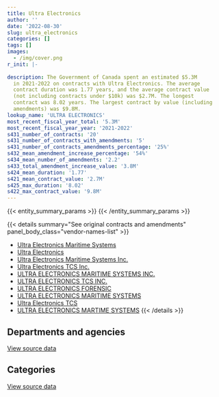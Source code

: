 ```yaml
---
title: Ultra Electronics
author: ''
date: '2022-08-30'
slug: ultra_electronics
categories: []
tags: []
images:
  - /img/cover.png
r_init: |-
  
description: The Government of Canada spent an estimated $5.3M
  in 2021-2022 on contracts with Ultra Electronics. The average
  contract duration was 1.77 years, and the average contract value
  (not including contracts under $10k) was $2.7M. The longest
  contract was 8.02 years. The largest contract by value (including
  amendments) was $9.8M.
lookup_name: 'ULTRA ELECTRONICS'
most_recent_fiscal_year_total: '5.3M'
most_recent_fiscal_year_year: '2021-2022'
s431_number_of_contracts: '20'
s431_number_of_contracts_with_amendments: '5'
s431_number_of_contracts_amendments_percentage: '25%'
s432_mean_amendment_increase_percentage: '54%'
s434_mean_number_of_amendments: '2.2'
s433_total_amendment_increase_value: '3.8M'
s424_mean_duration: '1.77'
s421_mean_contract_value: '2.7M'
s425_max_duration: '8.02'
s422_max_contract_value: '9.8M'
---
```


<script src="/rmarkdown-libs/htmlwidgets/htmlwidgets.js"></script>
<link href="/rmarkdown-libs/datatables-css/datatables-crosstalk.css" rel="stylesheet" />
<script src="/rmarkdown-libs/datatables-binding/datatables.js"></script>
<script src="/rmarkdown-libs/jquery/jquery-3.6.0.min.js"></script>
<link href="/rmarkdown-libs/dt-core-bootstrap/css/dataTables.bootstrap.min.css" rel="stylesheet" />
<link href="/rmarkdown-libs/dt-core-bootstrap/css/dataTables.bootstrap.extra.css" rel="stylesheet" />
<script src="/rmarkdown-libs/dt-core-bootstrap/js/jquery.dataTables.min.js"></script>
<script src="/rmarkdown-libs/dt-core-bootstrap/js/dataTables.bootstrap.min.js"></script>
<link href="/rmarkdown-libs/crosstalk/css/crosstalk.min.css" rel="stylesheet" />
<script src="/rmarkdown-libs/crosstalk/js/crosstalk.min.js"></script>
<script src="/rmarkdown-libs/htmlwidgets/htmlwidgets.js"></script>
<link href="/rmarkdown-libs/datatables-css/datatables-crosstalk.css" rel="stylesheet" />
<script src="/rmarkdown-libs/datatables-binding/datatables.js"></script>
<script src="/rmarkdown-libs/jquery/jquery-3.6.0.min.js"></script>
<link href="/rmarkdown-libs/dt-core-bootstrap/css/dataTables.bootstrap.min.css" rel="stylesheet" />
<link href="/rmarkdown-libs/dt-core-bootstrap/css/dataTables.bootstrap.extra.css" rel="stylesheet" />
<script src="/rmarkdown-libs/dt-core-bootstrap/js/jquery.dataTables.min.js"></script>
<script src="/rmarkdown-libs/dt-core-bootstrap/js/dataTables.bootstrap.min.js"></script>
<link href="/rmarkdown-libs/crosstalk/css/crosstalk.min.css" rel="stylesheet" />
<script src="/rmarkdown-libs/crosstalk/js/crosstalk.min.js"></script>

{{< entity_summary_params >}}
{{< /entity_summary_params >}}

{{< details summary="See original contracts and amendments" panel_body_class="vendor-names-list" >}}
- [Ultra Electronics Maritime Systems](https://search.open.canada.ca/en/ct/?sort=contract_value_f%20desc&page=1&search_text=%22Ultra%20Electronics%20Maritime%20Systems%22)
- [Ultra Electronics](https://search.open.canada.ca/en/ct/?sort=contract_value_f%20desc&page=1&search_text=%22Ultra%20Electronics%22)
- [Ultra Electronics Maritime Systems Inc.](https://search.open.canada.ca/en/ct/?sort=contract_value_f%20desc&page=1&search_text=%22Ultra%20Electronics%20Maritime%20Systems%20Inc.%22)
- [Ultra Electronics TCS Inc.](https://search.open.canada.ca/en/ct/?sort=contract_value_f%20desc&page=1&search_text=%22Ultra%20Electronics%20TCS%20Inc.%22)
- [ULTRA ELECTRONICS MARITIME SYSTEMS INC.](https://search.open.canada.ca/en/ct/?sort=contract_value_f%20desc&page=1&search_text=%22ULTRA%20ELECTRONICS%20MARITIME%20SYSTEMS%20INC.%22)
- [ULTRA ELECTRONICS TCS INC.](https://search.open.canada.ca/en/ct/?sort=contract_value_f%20desc&page=1&search_text=%22ULTRA%20ELECTRONICS%20TCS%20INC.%22)
- [ULTRA ELECTRONICS FORENSIC](https://search.open.canada.ca/en/ct/?sort=contract_value_f%20desc&page=1&search_text=%22ULTRA%20ELECTRONICS%20FORENSIC%22)
- [ULTRA ELECTRONICS MARITIME SYSTEMS](https://search.open.canada.ca/en/ct/?sort=contract_value_f%20desc&page=1&search_text=%22ULTRA%20ELECTRONICS%20MARITIME%20SYSTEMS%22)
- [Ultra Electronics TCS](https://search.open.canada.ca/en/ct/?sort=contract_value_f%20desc&page=1&search_text=%22Ultra%20Electronics%20TCS%22)
- [ULTRA ELECTRONICS MARTIME SYSTEMS](https://search.open.canada.ca/en/ct/?sort=contract_value_f%20desc&page=1&search_text=%22ULTRA%20ELECTRONICS%20MARTIME%20SYSTEMS%22)
{{< /details >}}

## Departments and agencies

<div id="htmlwidget-1" style="width:100%;height:auto;" class="datatables html-widget"></div>
<script type="application/json" data-for="htmlwidget-1">{"x":{"style":"bootstrap","filter":"none","vertical":false,"data":[["<a href=\"/departments/dnd-mdn/\">National Defence<\/a>","<a href=\"/departments/rcmp-grc/\">Royal Canadian Mounted Police<\/a>"],[1596834.2,801806.89],[3834592.35,860417.05],[12334708.79,1466339.1],[5072458.84,274290.18]],"container":"<table class=\"table table-striped table-hover row-border order-column display\">\n  <thead>\n    <tr>\n      <th>Department<\/th>\n      <th>2018-2019<\/th>\n      <th>2019-2020<\/th>\n      <th>2020-2021<\/th>\n      <th>2021-2022<\/th>\n    <\/tr>\n  <\/thead>\n<\/table>","options":{"order":[[4,"desc"]],"pageLength":10,"autoWidth":true,"columnDefs":[{"targets":1,"render":"function(data, type, row, meta) {\n    return type !== 'display' ? data : DTWidget.formatCurrency(data, \"$\", 2, 3, \",\", \".\", true, null);\n  }"},{"targets":2,"render":"function(data, type, row, meta) {\n    return type !== 'display' ? data : DTWidget.formatCurrency(data, \"$\", 2, 3, \",\", \".\", true, null);\n  }"},{"targets":3,"render":"function(data, type, row, meta) {\n    return type !== 'display' ? data : DTWidget.formatCurrency(data, \"$\", 2, 3, \",\", \".\", true, null);\n  }"},{"targets":4,"render":"function(data, type, row, meta) {\n    return type !== 'display' ? data : DTWidget.formatCurrency(data, \"$\", 2, 3, \",\", \".\", true, null);\n  }"},{"width":"16%","targets":[1,2,3,4]},{"className":"dt-right","targets":[1,2,3,4]}],"orderClasses":false}},"evals":["options.columnDefs.0.render","options.columnDefs.1.render","options.columnDefs.2.render","options.columnDefs.3.render"],"jsHooks":[]}</script>
<p class="text-right">
<a href="https://github.com/GoC-Spending/contracts-data/tree/main/data/out/vendors/ultra_electronics/summary_by_fiscal_year_by_department.csv" class="source-data-link btn btn-link">View source data</a>
</p>

## Categories

<div id="htmlwidget-2" style="width:100%;height:auto;" class="datatables html-widget"></div>
<script type="application/json" data-for="htmlwidget-2">{"x":{"style":"bootstrap","filter":"none","vertical":false,"data":[["<a href=\"/categories/facilities_and_construction/\">Facilities and construction<\/a>","<a href=\"/categories/defence/\">Defence<\/a>","<a href=\"/categories/information_technology/\">Information technology<\/a>","<a href=\"/categories/industrial_products_and_services/\">Industrial products and services<\/a>","<a href=\"/categories/security_and_protection/\">Security and protection<\/a>","<a href=\"/categories/human_capital/\">Human capital<\/a>"],[676767.96,373396.8,122355.36,1226120.98,null,null],[678622.12,null,92504.95,1293724.25,2630158.07,null],[715481.38,8184247.95,767370.63,1006887.02,3127060.9,null],[269776.57,null,254388.62,1101146,3701536.27,19901.56]],"container":"<table class=\"table table-striped table-hover row-border order-column display\">\n  <thead>\n    <tr>\n      <th>Category<\/th>\n      <th>2018-2019<\/th>\n      <th>2019-2020<\/th>\n      <th>2020-2021<\/th>\n      <th>2021-2022<\/th>\n    <\/tr>\n  <\/thead>\n<\/table>","options":{"order":[[4,"desc"]],"dom":"t","pageLength":30,"autoWidth":true,"columnDefs":[{"targets":1,"render":"function(data, type, row, meta) {\n    return type !== 'display' ? data : DTWidget.formatCurrency(data, \"$\", 2, 3, \",\", \".\", true, null);\n  }"},{"targets":2,"render":"function(data, type, row, meta) {\n    return type !== 'display' ? data : DTWidget.formatCurrency(data, \"$\", 2, 3, \",\", \".\", true, null);\n  }"},{"targets":3,"render":"function(data, type, row, meta) {\n    return type !== 'display' ? data : DTWidget.formatCurrency(data, \"$\", 2, 3, \",\", \".\", true, null);\n  }"},{"targets":4,"render":"function(data, type, row, meta) {\n    return type !== 'display' ? data : DTWidget.formatCurrency(data, \"$\", 2, 3, \",\", \".\", true, null);\n  }"},{"width":"16%","targets":[1,2,3,4]},{"className":"dt-right","targets":[1,2,3,4]}],"orderClasses":false,"lengthMenu":[10,25,30,50,100]}},"evals":["options.columnDefs.0.render","options.columnDefs.1.render","options.columnDefs.2.render","options.columnDefs.3.render"],"jsHooks":[]}</script>
<p class="text-right">
<a href="https://github.com/GoC-Spending/contracts-data/tree/main/data/out/vendors/ultra_electronics/summary_by_fiscal_year_by_category.csv" class="source-data-link btn btn-link">View source data</a>
</p>
